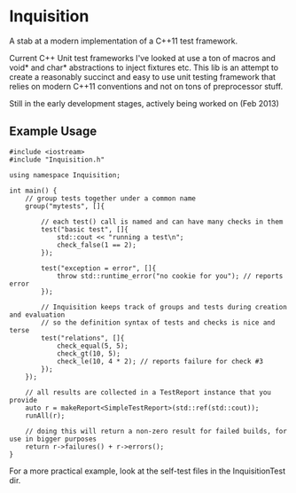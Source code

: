 Inquisition
===========

A stab at a modern implementation of a C++11 test framework.

Current C++ Unit test frameworks I've looked at use a ton of macros and void* and char* abstractions to inject fixtures etc.
This lib is an attempt to create a reasonably succinct and easy to use unit testing framework that relies on modern C++11 conventions
and not on tons of preprocessor stuff.

Still in the early development stages, actively being worked on (Feb 2013)

Example Usage
-------------

	#include <iostream>
	#include "Inquisition.h"
	
	using namespace Inquisition;

	int main() {
		// group tests together under a common name
		group("mytests", []{

			// each test() call is named and can have many checks in them
			test("basic test", []{
				std::cout << "running a test\n";
				check_false(1 == 2);
			});

			test("exception = error", []{
				throw std::runtime_error("no cookie for you"); // reports error
			});

			// Inquisition keeps track of groups and tests during creation and evaluation
			// so the definition syntax of tests and checks is nice and terse
			test("relations", []{
				check_equal(5, 5);
				check_gt(10, 5);
				check_le(10, 4 * 2); // reports failure for check #3
			});
		});

		// all results are collected in a TestReport instance that you provide
		auto r = makeReport<SimpleTestReport>(std::ref(std::cout));
		runAll(r);

		// doing this will return a non-zero result for failed builds, for use in bigger purposes
		return r->failures() + r->errors();
	}

For a more practical example, look at the self-test files in the InquisitionTest dir.
